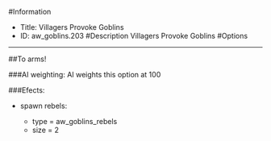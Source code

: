 #Information
 - Title: Villagers Provoke Goblins
 - ID: aw_goblins.203
#Description
Villagers Provoke Goblins
#Options

___
##To arms!

###AI weighting:
AI weights this option at 100


###Efects:<ul><li>spawn rebels:</li><ul><li>type = aw_goblins_rebels</li><li>size = 2</li></ul></ul>
